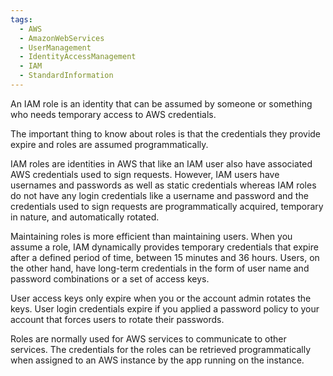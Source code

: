 ```yaml
---
tags:
  - AWS
  - AmazonWebServices
  - UserManagement
  - IdentityAccessManagement
  - IAM
  - StandardInformation
---
```

An IAM role is an identity that can be assumed by someone or something who needs temporary access to AWS credentials.

The important thing to know about roles is that the credentials they provide expire and roles are assumed programmatically.

IAM roles are identities in AWS that like an IAM user also have associated AWS credentials used to sign requests. However, IAM users have usernames and passwords as well as static credentials whereas IAM roles do not have any login credentials like a username and password and the credentials used to sign requests are programmatically acquired, temporary in nature, and automatically rotated. 

Maintaining roles is more efficient than maintaining users. When you assume a role, IAM dynamically provides temporary credentials that expire after a defined period of time, between 15 minutes and 36 hours. Users, on the other hand, have long-term credentials in the form of user name and password combinations or a set of access keys.

User access keys only expire when you or the account admin rotates the keys. User login credentials expire if you applied a password policy to your account that forces users to rotate their passwords.

Roles are normally used for AWS services to communicate to other services. The credentials for the roles can be retrieved programmatically when assigned to an AWS instance by the app running on the instance. 